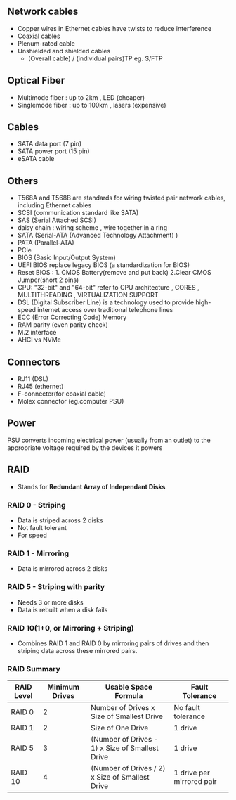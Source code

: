 ## Network cables

- Copper wires in Ethernet cables have twists to reduce interference
- Coaxial cables
- Plenum-rated cable
- Unshielded and shielded cables
  - (Overall cable) / (individual pairs)TP eg. S/FTP

## Optical Fiber

- Multimode fiber : up to 2km , LED (cheaper)
- Singlemode fiber : up to 100km , lasers (expensive)

## Cables

- SATA data port (7 pin)
- SATA power port (15 pin)
- eSATA cable

## Others

- T568A and T568B are standards for wiring twisted pair network cables, including Ethernet cables
- SCSI (communication standard like SATA)
- SAS (Serial Attached SCSI)
- daisy chain : wiring scheme , wire together in a ring
- SATA (Serial-ATA (Advanced Technology Attachment) )
- PATA (Parallel-ATA)
- PCIe
- BIOS (Basic Input/Output System)
- UEFI BIOS replace legacy BIOS (a standardization for BIOS)
- Reset BIOS : 1. CMOS Battery(remove and put back) 2.Clear CMOS Jumper(short 2 pins)
- CPU: "32-bit" and "64-bit" refer to CPU architecture , CORES , MULTITHREADING , VIRTUALIZATION SUPPORT
- DSL (Digital Subscriber Line) is a technology used to provide high-speed internet access over traditional telephone lines
- ECC (Error Correcting Code) Memory
- RAM parity (even parity check)
- M.2 interface
- AHCI vs NVMe

## Connectors

- RJ11 (DSL)
- RJ45 (ethernet)
- F-connecter(for coaxial cable)
- Molex connector (eg.computer PSU)

## Power

PSU converts incoming electrical power (usually from an outlet) to the appropriate voltage required by the devices it powers

## RAID

- Stands for **Redundant Array of Independant Disks**

### RAID 0 - Striping

- Data is striped across 2 disks
- Not fault tolerant
- For speed

### RAID 1 - Mirroring

- Data is mirrored across 2 disks

### RAID 5 - Striping with parity

- Needs 3 or more disks
- Data is rebuilt when a disk fails

### RAID 10(1+0, or Mirroring + Striping)

- Combines RAID 1 and RAID 0 by mirroring pairs of drives and then striping data across these mirrored pairs.

### RAID Summary

| RAID Level | Minimum Drives | Usable Space Formula                            | Fault Tolerance           |
| ---------- | -------------- | ----------------------------------------------- | ------------------------- |
| RAID 0     | 2              | Number of Drives x Size of Smallest Drive       | No fault tolerance        |
| RAID 1     | 2              | Size of One Drive                               | 1 drive                   |
| RAID 5     | 3              | (Number of Drives - 1) x Size of Smallest Drive | 1 drive                   |
| RAID 10    | 4              | (Number of Drives / 2) x Size of Smallest Drive | 1 drive per mirrored pair |
